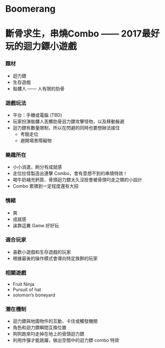 # Boomerang

# 斷骨求生，串燒Combo —— 2017最好玩的迴力鏢小遊戲
### 題材
  - 迴力鏢
  - 生存遊戲
  - 骷髏人 —— 人有限的肋骨
### 遊戲玩法
  - 平台：手機或電腦 (TBD)
  - 玩家扮演骷髏人丟擲肋骨迴力鏢攻擊怪物，以及移動躲避
  - 迴力鏢有數量限制，所以在閃避的同時也要想辦法接住
    - 考驗走位
    - 避開場景障礙物
### 樂趣所在
  - 小小消遣，刷分有成就感
  - 走位拉怪製造出連擊 Combo，會有意想不到的串燒特效！
  - 喝牛奶補充鈣質、骨頭迴力鏢太久沒撿會被骨頭叼走之類的小設計
  - Combo 累積到一定程度還有大招
### 情緒
  - 爽
  - 成就感
  - 誒靠這糞 Game 好好玩
### 適合玩家
  - 喜歡小遊戲和生存遊戲的玩家
  - 根據最後的操作模式會導向特定族群的玩家
### 相關遊戲
  - Fruit Ninja
  - Pursuit of hat
  - solomon’s boneyard
### 潛在機制
  - 迴力鏢與地圖物件的互動，卡住或觸發機關
  - 角色和迴力鏢瞬間互換位置
  - 狗狗跑來叼走掉在地上的骨頭迴力鏢
  - 利用炸彈才能跳躍，做出空間中的迴力鏢 combo 特效
